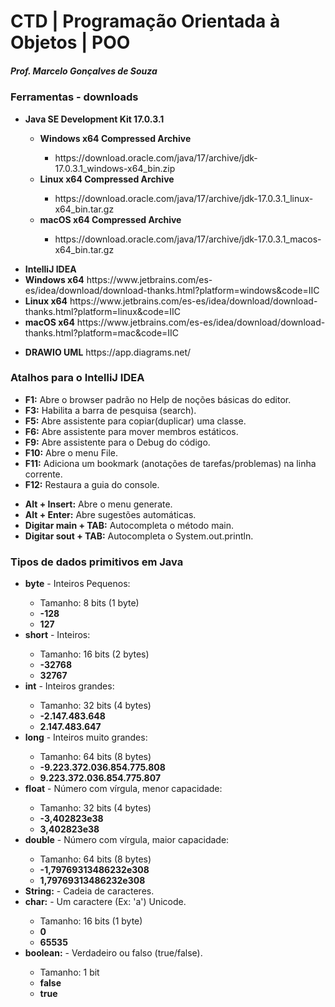 # CTD | Programação Orientada à Objetos | POO
<h5>Prof. Marcelo Gonçalves de Souza</h5>

<h3>Ferramentas - downloads</h3>
<ul>
  <li><strong>Java SE Development Kit 17.0.3.1</strong></li>
  <ul>
	<li><strong>Windows x64 Compressed Archive</strong></li>
      <ul>
		<li>https://download.oracle.com/java/17/archive/jdk-17.0.3.1_windows-x64_bin.zip</li>	    
	  </ul>
	<li><strong>Linux x64 Compressed Archive</strong></li>
      <ul>
		<li>https://download.oracle.com/java/17/archive/jdk-17.0.3.1_linux-x64_bin.tar.gz</li>	    
	  </ul>
	<li><strong>macOS x64 Compressed Archive</strong></li>
	  <ul>
		<li>https://download.oracle.com/java/17/archive/jdk-17.0.3.1_macos-x64_bin.tar.gz</li>	    
	  </ul>
  </ul>
</ul>

<ul>
  <li><strong>IntelliJ IDEA</strong></li>
  <li><strong>Windows x64</strong> https://www.jetbrains.com/es-es/idea/download/download-thanks.html?platform=windows&code=IIC</li>
  <li><strong>Linux x64</strong> https://www.jetbrains.com/es-es/idea/download/download-thanks.html?platform=linux&code=IIC</li>
  <li><strong>macOS x64</strong> https://www.jetbrains.com/es-es/idea/download/download-thanks.html?platform=mac&code=IIC</li>
</ul>

<ul>
  <li><strong>DRAWIO UML</strong> https://app.diagrams.net/</li>
</ul>

<h3>Atalhos para o IntelliJ IDEA</h3>
<ul>
  <li><strong>F1:</strong> Abre o browser padrão no Help de noções básicas do editor.</li>
  <li><strong>F3:</strong> Habilita a barra de pesquisa (search).</li>
  <li><strong>F5:</strong> Abre assistente para copiar(duplicar) uma classe.</li>
  <li><strong>F6:</strong> Abre assistente para mover membros estáticos.</li>
  <li><strong>F9:</strong> Abre assistente para o Debug do código.</li>
  <li><strong>F10:</strong> Abre o menu File.</li>
  <li><strong>F11:</strong> Adiciona um bookmark (anotações de tarefas/problemas) na linha corrente.</li>
  <li><strong>F12:</strong> Restaura a guia do console.</li>
</ul>

<ul>
  <li><strong>Alt + Insert:</strong> Abre o menu generate.</li>
  <li><strong>Alt + Enter:</strong> Abre sugestões automáticas.</li>
  <li><strong>Digitar main + TAB:</strong> Autocompleta o método main.</li>
  <li><strong>Digitar sout + TAB:</strong> Autocompleta o System.out.println.</li>
</ul>

<h3>Tipos de dados primitivos em Java</h3>
<ul>
  <li><strong>byte</strong> - Inteiros Pequenos:</li>
      <ul>
		  <li>Tamanho: 8 bits (1 byte)</li>
	      <li><strong>-128</strong></li>
	      <li><strong>127</strong></li>
      </ul>
  <li><strong>short</strong> - Inteiros:</li>
      <ul>
		  <li>Tamanho: 16 bits (2 bytes)</li>
	      <li><strong>-32768</strong></li>
	      <li><strong>32767</strong></li>
      </ul>
  <li><strong>int</strong> - Inteiros grandes:</li>
      <ul>
		  <li>Tamanho: 32 bits (4 bytes)</li>
	      <li><strong>-2.147.483.648</strong></li>
	      <li><strong>2.147.483.647</strong></li>
      </ul>
  <li><strong>long</strong> - Inteiros muito grandes:</li>
      <ul>
		  <li>Tamanho: 64 bits (8 bytes)</li>
	      <li><strong>-9.223.372.036.854.775.808</strong></li>
	      <li><strong>9.223.372.036.854.775.807</strong></li>
      </ul>
  <li><strong>float</strong> - Número com vírgula, menor capacidade:</li>
      <ul>
		  <li>Tamanho: 32 bits (4 bytes)</li>
	      <li><strong>-3,402823e38</strong></li>
	      <li><strong>3,402823e38</strong></li>
      </ul>
  <li><strong>double</strong> - Número com vírgula, maior capacidade:</li>
	  <ul>
		  <li>Tamanho: 64 bits (8 bytes)</li>
	      <li><strong>-1,79769313486232e308</strong></li>
	      <li><strong>1,79769313486232e308</strong></li>
      </ul>
  <li><strong>String:</strong> - Cadeia de caracteres.</li>
  <li><strong>char:</strong> - Um caractere (Ex: 'a') Unicode.</li>
	  <ul>
		  <li>Tamanho: 16 bits (1 byte)</li>
	      <li><strong>0</strong></li>
	      <li><strong>65535</strong></li>
      </ul>
  <li><strong>boolean:</strong> - Verdadeiro ou falso (true/false).</li>
	  <ul>
		  <li>Tamanho: 1 bit</li>
	      <li><strong>false</strong></li>
	      <li><strong>true</strong></li>
      </ul>
</ul>
